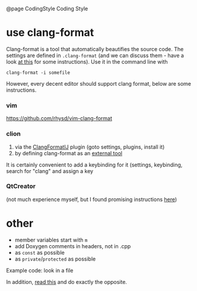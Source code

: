 @page CodingStyle Coding Style

# use clang-format

Clang-format is a tool that automatically beautifies the source code. The settings are defined in `.clang-format` (and we can discuss them - have a look [at this](https://clangformat.com/) for some instructions). Use it in the command line with

```
clang-format -i somefile
```

However, every decent editor should support clang format, below are some instructions. 

### vim

<https://github.com/rhysd/vim-clang-format>

### clion

1) via the [ClangFormatIJ](https://plugins.jetbrains.com/plugin/8396-clangformatij) plugin (goto settings, plugins, install it)
2) by defining clang-format as an [external tool](http://stackoverflow.com/questions/34648255/using-clang-format-in-clion)

It is certainly convenient to add a keybinding for it (settings, keybinding, search for "clang" and assign a key

### QtCreator

(not much experience myself, but I found promising instructions [here](http://stackoverflow.com/a/40174996))

# other

- member variables start with `m`
- add Doxygen comments in headers, not in .cpp
- as `const` as possible
- as `private`/`protected` as possible

Example code: look in a file

In addition, [read this](http://www.se.rit.edu/~tabeec/RIT_441/Resources_files/How%20To%20Write%20Unmaintainable%20Code.pdf) and do exactly the opposite.
